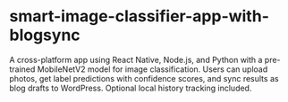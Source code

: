 # smart-image-classifier-app-with-blogsync
A cross-platform app using React Native, Node.js, and Python with a pre-trained MobileNetV2 model for image classification. Users can upload photos, get label predictions with confidence scores, and sync results as blog drafts to WordPress. Optional local history tracking included.
